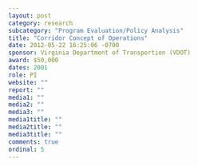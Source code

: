 ```yaml
---
layout: post
category: research
subcategory: "Program Evaluation/Policy Analysis"
title: "Corridor Concept of Operations"
date: 2012-05-22 16:25:06 -0700
sponsor: Virginia Department of Transportion (VDOT)
award: $50,000
dates: 2001
role: PI
website: ""
report: ""
media1: ""
media2: ""
media3: ""
media1title: ""
media2title: ""
media3title: ""
comments: true
ordinal: 5
---
```

